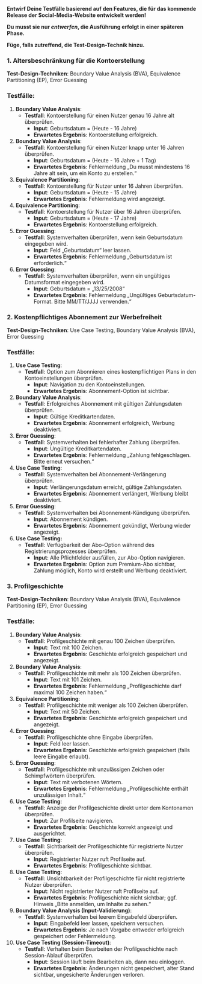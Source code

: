 
**Entwirf Deine Testfälle basierend auf den Features, die für das kommende Release der Social-Media-Website entwickelt werden!**

**Du musst sie nur *entwerfen*, die Ausführung erfolgt in einer späteren Phase.**

**Füge, falls zutreffend, die Test-Design-Technik hinzu.**

### **1. Altersbeschränkung für die Kontoerstellung**

**Test-Design-Techniken**: Boundary Value Analysis (BVA), Equivalence Partitioning (EP), Error Guessing

### Testfälle:

1. **Boundary Value Analysis**:
    - **Testfall**: Kontoerstellung für einen Nutzer genau 16 Jahre alt überprüfen.
        - **Input**: Geburtsdatum = (Heute - 16 Jahre)
        - **Erwartetes Ergebnis**: Kontoerstellung erfolgreich.
2. **Boundary Value Analysis**:
    - **Testfall**: Kontoerstellung für einen Nutzer knapp unter 16 Jahren überprüfen.
        - **Input**: Geburtsdatum = (Heute - 16 Jahre + 1 Tag)
        - **Erwartetes Ergebnis**: Fehlermeldung „Du musst mindestens 16 Jahre alt sein, um ein Konto zu erstellen.“
3. **Equivalence Partitioning**:
    - **Testfall**: Kontoerstellung für Nutzer unter 16 Jahren überprüfen.
        - **Input**: Geburtsdatum = (Heute - 15 Jahre)
        - **Erwartetes Ergebnis**: Fehlermeldung wird angezeigt.
4. **Equivalence Partitioning**:
    - **Testfall**: Kontoerstellung für Nutzer über 16 Jahren überprüfen.
        - **Input**: Geburtsdatum = (Heute - 17 Jahre)
        - **Erwartetes Ergebnis**: Kontoerstellung erfolgreich.
5. **Error Guessing**:
    - **Testfall**: Systemverhalten überprüfen, wenn kein Geburtsdatum eingegeben wird.
        - **Input**: Feld „Geburtsdatum“ leer lassen.
        - **Erwartetes Ergebnis**: Fehlermeldung „Geburtsdatum ist erforderlich.“
6. **Error Guessing**:
    - **Testfall**: Systemverhalten überprüfen, wenn ein ungültiges Datumsformat eingegeben wird.
        - **Input**: Geburtsdatum = „13/25/2008“
        - **Erwartetes Ergebnis**: Fehlermeldung „Ungültiges Geburtsdatum-Format. Bitte MM/TT/JJJJ verwenden.“

### **2. Kostenpflichtiges Abonnement zur Werbefreiheit**

**Test-Design-Techniken**: Use Case Testing, Boundary Value Analysis (BVA), Error Guessing

### Testfälle:

1. **Use Case Testing**:
    - **Testfall**: Option zum Abonnieren eines kostenpflichtigen Plans in den Kontoeinstellungen überprüfen.
        - **Input**: Navigation zu den Kontoeinstellungen.
        - **Erwartetes Ergebnis**: Abonnement-Option ist sichtbar.
2. **Boundary Value Analysis**:
    - **Testfall**: Erfolgreiches Abonnement mit gültigen Zahlungsdaten überprüfen.
        - **Input**: Gültige Kreditkartendaten.
        - **Erwartetes Ergebnis**: Abonnement erfolgreich, Werbung deaktiviert.
3. **Error Guessing**:
    - **Testfall**: Systemverhalten bei fehlerhafter Zahlung überprüfen.
        - **Input**: Ungültige Kreditkartendaten.
        - **Erwartetes Ergebnis**: Fehlermeldung „Zahlung fehlgeschlagen. Bitte erneut versuchen.“
4. **Use Case Testing**:
    - **Testfall**: Systemverhalten bei Abonnement-Verlängerung überprüfen.
        - **Input**: Verlängerungsdatum erreicht, gültige Zahlungsdaten.
        - **Erwartetes Ergebnis**: Abonnement verlängert, Werbung bleibt deaktiviert.
5. **Error Guessing**:
    - **Testfall**: Systemverhalten bei Abonnement-Kündigung überprüfen.
        - **Input**: Abonnement kündigen.
        - **Erwartetes Ergebnis**: Abonnement gekündigt, Werbung wieder angezeigt.
6. **Use Case Testing:**
    - **Testfall**: Verfügbarkeit der Abo-Option während des Registrierungsprozesses überprüfen.
        - **Input**: Alle Pflichtfelder ausfüllen, zur Abo-Option navigieren.
        - **Erwartetes Ergebnis**: Option zum Premium-Abo sichtbar, Zahlung möglich, Konto wird erstellt und Werbung deaktiviert.

### **3. Profilgeschichte**

**Test-Design-Techniken**: Boundary Value Analysis (BVA), Equivalence Partitioning (EP), Error Guessing

### Testfälle:

1. **Boundary Value Analysis**:
    - **Testfall**: Profilgeschichte mit genau 100 Zeichen überprüfen.
        - **Input**: Text mit 100 Zeichen.
        - **Erwartetes Ergebnis**: Geschichte erfolgreich gespeichert und angezeigt.
2. **Boundary Value Analysis**:
    - **Testfall**: Profilgeschichte mit mehr als 100 Zeichen überprüfen.
        - **Input**: Text mit 101 Zeichen.
        - **Erwartetes Ergebnis**: Fehlermeldung „Profilgeschichte darf maximal 100 Zeichen haben.“
3. **Equivalence Partitioning**:
    - **Testfall**: Profilgeschichte mit weniger als 100 Zeichen überprüfen.
        - **Input**: Text mit 50 Zeichen.
        - **Erwartetes Ergebnis**: Geschichte erfolgreich gespeichert und angezeigt.
4. **Error Guessing**:
    - **Testfall**: Profilgeschichte ohne Eingabe überprüfen.
        - **Input**: Feld leer lassen.
        - **Erwartetes Ergebnis**: Geschichte erfolgreich gespeichert (falls leere Eingabe erlaubt).
5. **Error Guessing**:
    - **Testfall**: Profilgeschichte mit unzulässigen Zeichen oder Schimpfwörtern überprüfen.
        - **Input**: Text mit verbotenen Wörtern.
        - **Erwartetes Ergebnis**: Fehlermeldung „Profilgeschichte enthält unzulässigen Inhalt.“
6. **Use Case Testing**:
    - **Testfall**: Anzeige der Profilgeschichte direkt unter dem Kontonamen überprüfen.
        - **Input**: Zur Profilseite navigieren.
        - **Erwartetes Ergebnis**: Geschichte korrekt angezeigt und ausgerichtet.
7. **Use Case Testing**:
    - **Testfall**: Sichtbarkeit der Profilgeschichte für registrierte Nutzer überprüfen.
        - **Input**: Registrierter Nutzer ruft Profilseite auf.
        - **Erwartetes Ergebnis**: Profilgeschichte sichtbar.
8. **Use Case Testing**:
    - **Testfall**: Unsichtbarkeit der Profilgeschichte für nicht registrierte Nutzer überprüfen.
        - **Input**: Nicht registrierter Nutzer ruft Profilseite auf.
        - **Erwartetes Ergebnis**: Profilgeschichte nicht sichtbar; ggf. Hinweis „Bitte anmelden, um Inhalte zu sehen.“
9. **Boundary Value Analysis (Input-Validierung)**:
    - **Testfall**: Systemverhalten bei leerem Eingabefeld überprüfen.
        - **Input**: Eingabefeld leer lassen, speichern versuchen.
        - **Erwartetes Ergebnis**: Je nach Vorgabe entweder erfolgreich gespeichert oder Fehlermeldung.
10. **Use Case Testing (Session-Timeout)**:
    - **Testfall**: Verhalten beim Bearbeiten der Profilgeschichte nach Session-Ablauf überprüfen.
        - **Input**: Session läuft beim Bearbeiten ab, dann neu einloggen.
        - **Erwartetes Ergebnis**: Änderungen nicht gespeichert, alter Stand sichtbar, ungesicherte Änderungen verloren.